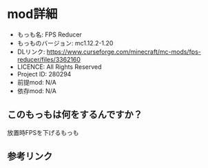 # mod詳細

- もっも名: FPS Reducer
- もっものバージョン: mc1.12.2-1.20
- DLリンク: https://www.curseforge.com/minecraft/mc-mods/fps-reducer/files/3362160
- LICENCE: All Rights Reserved
- Project ID: 280294
- 前提mod: N/A
- 依存mod: N/A

## このもっもは何をするんですか？
放置時FPSを下げるもっも

## 参考リンク

